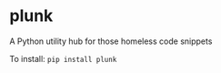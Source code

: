 
# plunk
A Python utility hub for those homeless code snippets


To install:	```pip install plunk```

